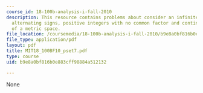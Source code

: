 ```yaml
---
course_id: 18-100b-analysis-i-fall-2010
description: This resource contains problems about consider an infinite series with
  alternating signs, positive integers with no common factor and continuous mappings
  of a metric space.
file_location: /coursemedia/18-100b-analysis-i-fall-2010/b9e8a0bf816b0e883cff98884a512132_MIT18_100BF10_pset7.pdf
file_type: application/pdf
layout: pdf
title: MIT18_100BF10_pset7.pdf
type: course
uid: b9e8a0bf816b0e883cff98884a512132

---
```

None